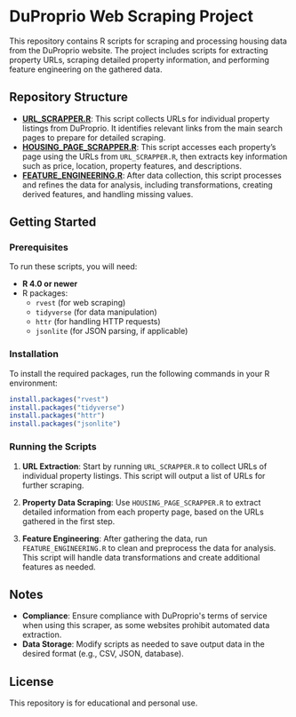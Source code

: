 # DuProprio Web Scraping Project

This repository contains R scripts for scraping and processing housing data from the DuProprio website. The project includes scripts for extracting property URLs, scraping detailed property information, and performing feature engineering on the gathered data.

## Repository Structure

- **[URL_SCRAPPER.R](https://github.com/simonpierreboucher/DUPROPRIO_WEBSCRAPING/blob/main/URL_SCRAPPER.R)**: This script collects URLs for individual property listings from DuProprio. It identifies relevant links from the main search pages to prepare for detailed scraping.
- **[HOUSING_PAGE_SCRAPPER.R](https://github.com/simonpierreboucher/DUPROPRIO_WEBSCRAPING/blob/main/HOUSING_PAGE_SCRAPPER.R)**: This script accesses each property’s page using the URLs from `URL_SCRAPPER.R`, then extracts key information such as price, location, property features, and descriptions.
- **[FEATURE_ENGINEERING.R](https://github.com/simonpierreboucher/DUPROPRIO_WEBSCRAPING/blob/main/FEATURE_ENGINEERING.R)**: After data collection, this script processes and refines the data for analysis, including transformations, creating derived features, and handling missing values.

## Getting Started

### Prerequisites

To run these scripts, you will need:
- **R 4.0 or newer**
- R packages:
  - `rvest` (for web scraping)
  - `tidyverse` (for data manipulation)
  - `httr` (for handling HTTP requests)
  - `jsonlite` (for JSON parsing, if applicable)

### Installation

To install the required packages, run the following commands in your R environment:

```R
install.packages("rvest")
install.packages("tidyverse")
install.packages("httr")
install.packages("jsonlite")
```

### Running the Scripts

1. **URL Extraction**: Start by running `URL_SCRAPPER.R` to collect URLs of individual property listings. This script will output a list of URLs for further scraping.
   
2. **Property Data Scraping**: Use `HOUSING_PAGE_SCRAPPER.R` to extract detailed information from each property page, based on the URLs gathered in the first step.

3. **Feature Engineering**: After gathering the data, run `FEATURE_ENGINEERING.R` to clean and preprocess the data for analysis. This script will handle data transformations and create additional features as needed.

## Notes

- **Compliance**: Ensure compliance with DuProprio's terms of service when using this scraper, as some websites prohibit automated data extraction.
- **Data Storage**: Modify scripts as needed to save output data in the desired format (e.g., CSV, JSON, database).

## License

This repository is for educational and personal use.
